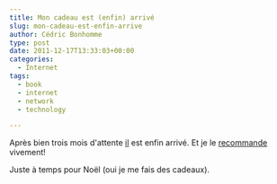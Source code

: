 ```yaml
---
title: Mon cadeau est (enfin) arrivé
slug: mon-cadeau-est-enfin-arrive
author: Cédric Bonhomme
type: post
date: 2011-12-17T13:33:03+00:00
categories:
  - Internet
tags:
  - book
  - internet
  - network
  - technology

---
```

Après bien trois mois d'attente [il][1] est enfin arrivé.
Et je le [recommande][2] vivement!

Juste à temps pour Noël (oui je me fais des cadeaux).

 [1]: http://www.librarything.com/work/12029086/
 [2]: http://www.amazon.com/TCP-Illustrated-Vol-Addison-Wesley-Professional/dp/0201633469

